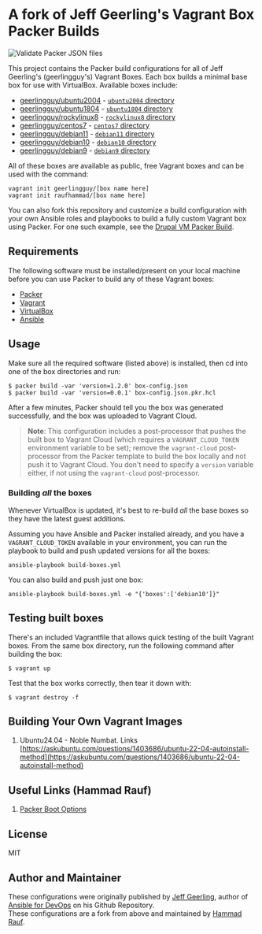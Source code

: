 # A fork of Jeff Geerling's Vagrant Box Packer Builds

![Validate Packer JSON files](https://github.com/build-boxes/packer-boxes/workflows/Validate%20Packer%20JSON%20files/badge.svg)

This project contains the Packer build configurations for all of Jeff Geerling's (geerlingguy's) Vagrant Boxes. Each box builds a minimal base box for use with VirtualBox. Available boxes include:

  - [geerlingguy/ubuntu2004](https://app.vagrantup.com/geerlingguy/boxes/ubuntu2004) - [`ubuntu2004` directory](ubuntu2004/)
  - [geerlingguy/ubuntu1804](https://app.vagrantup.com/geerlingguy/boxes/ubuntu1804) - [`ubuntu1804` directory](ubuntu1804/)
  - [geerlingguy/rockylinux8](https://app.vagrantup.com/geerlingguy/boxes/rockylinux8) - [`rockylinux8` directory](rockylinux8/)
  - [geerlingguy/centos7](https://app.vagrantup.com/geerlingguy/boxes/centos7) - [`centos7` directory](centos7/)
  - [geerlingguy/debian11](https://app.vagrantup.com/geerlingguy/boxes/debian11) - [`debian11` directory](debian11/)
  - [geerlingguy/debian10](https://app.vagrantup.com/geerlingguy/boxes/debian10) - [`debian10` directory](debian10/)
  - [geerlingguy/debian9](https://app.vagrantup.com/geerlingguy/boxes/debian9) - [`debian9` directory](debian9/)

All of these boxes are available as public, free Vagrant boxes and can be used with the command:

    vagrant init geerlingguy/[box name here]
    vagrant init raufhammad/[box name here]

You can also fork this repository and customize a build configuration with your own Ansible roles and playbooks to build a fully custom Vagrant box using Packer. For one such example, see the [Drupal VM Packer Build](https://github.com/geerlingguy/packer-drupal-vm).

## Requirements

The following software must be installed/present on your local machine before you can use Packer to build any of these Vagrant boxes:

  - [Packer](http://www.packer.io/)
  - [Vagrant](http://vagrantup.com/)
  - [VirtualBox](https://www.virtualbox.org/)
  - [Ansible](https://docs.ansible.com/ansible/latest/installation_guide/intro_installation.html)

## Usage

Make sure all the required software (listed above) is installed, then cd into one of the box directories and run:

    $ packer build -var 'version=1.2.0' box-config.json
    $ packer build -var 'version=0.0.1' box-config.json.pkr.hcl


After a few minutes, Packer should tell you the box was generated successfully, and the box was uploaded to Vagrant Cloud.

> **Note**: This configuration includes a post-processor that pushes the built box to Vagrant Cloud (which requires a `VAGRANT_CLOUD_TOKEN` environment variable to be set); remove the `vagrant-cloud` post-processor from the Packer template to build the box locally and not push it to Vagrant Cloud. You don't need to specify a `version` variable either, if not using the `vagrant-cloud` post-processor.

### Building _all_ the boxes

Whenever VirtualBox is updated, it's best to re-build _all_ the base boxes so they have the latest guest additions.

Assuming you have Ansible and Packer installed already, and you have a `VAGRANT_CLOUD_TOKEN` available in your environment, you can run the playbook to build and push updated versions for all the boxes:

    ansible-playbook build-boxes.yml

You can also build and push just one box:

    ansible-playbook build-boxes.yml -e "{'boxes':['debian10']}"

## Testing built boxes

There's an included Vagrantfile that allows quick testing of the built Vagrant boxes. From the same box directory, run the following command after building the box:

    $ vagrant up

Test that the box works correctly, then tear it down with:

    $ vagrant destroy -f

## Building Your Own Vagrant Images

1. Ubuntu24.04 - Noble Numbat. Links [https://askubuntu.com/questions/1403686/ubuntu-22-04-autoinstall-method](https://askubuntu.com/questions/1403686/ubuntu-22-04-autoinstall-method)

## Useful Links (Hammad Rauf)

1. [Packer Boot Options](https://developer.hashicorp.com/packer/integrations/hashicorp/virtualbox/latest/components/builder/iso#boot-configuration)


## License

MIT

## Author and Maintainer


These configurations were originally published by [Jeff Geerling](https://www.jeffgeerling.com), author of [Ansible for DevOps](https://www.ansiblefordevops.com) on his Github Repository.  
These configurations are a fork from above and maintained by [Hammad Rauf](https://andromedabay.ddns.net/).
